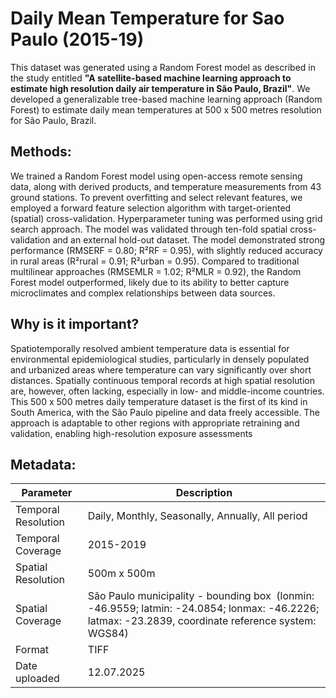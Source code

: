 # Daily Mean Temperature for Sao Paulo (2015-19)

This dataset was generated using a Random Forest model as described in the study entitled **"A satellite-based machine learning approach to estimate high resolution daily air temperature in São Paulo, Brazil"**. We developed a generalizable tree-based machine learning approach (Random Forest) to estimate daily mean temperatures at 500 x 500 metres resolution for São Paulo, Brazil. 

## Methods:
We trained a Random Forest model using open-access remote sensing data, along with derived products, and temperature measurements from 43 ground stations. To prevent overfitting and select relevant features, we employed a forward feature selection algorithm with target-oriented (spatial) cross-validation. Hyperparameter tuning was performed using grid search approach. The model was validated through ten-fold spatial cross-validation and an external hold-out dataset. The model demonstrated strong performance (RMSERF = 0.80; R²RF = 0.95), with slightly reduced accuracy in rural areas (R²rural = 0.91; R²urban = 0.95). Compared to traditional multilinear approaches (RMSEMLR = 1.02; R²MLR = 0.92), the Random Forest model outperformed, likely due to its ability to better capture microclimates and complex relationships between data sources. 

## Why is it important?
Spatiotemporally resolved ambient temperature data is essential for environmental epidemiological studies, particularly in densely populated and urbanized areas where temperature can vary significantly over short distances. Spatially continuous temporal records at high spatial resolution are, however, often lacking, especially in low- and middle-income countries. This 500 x 500 metres daily temperature dataset is the first of its kind in South America, with the São Paulo pipeline and data freely accessible. The approach is adaptable to other regions with appropriate retraining and validation, enabling high-resolution exposure assessments

## Metadata: 

| Parameter  | Description |
| ------------- | ------------- |
| Temporal Resolution  | Daily, Monthly, Seasonally, Annually, All period  |
| Temporal Coverage  |  2015-2019  |
| Spatial Resolution |  500m x 500m  |
| Spatial Coverage  | São Paulo municipality - bounding box  (lonmin: -46.9559; latmin: -24.0854; lonmax: -46.2226; latmax: -23.2839, coordinate reference system: WGS84)  |
| Format  | TIFF  |
| Date uploaded | 12.07.2025  |
